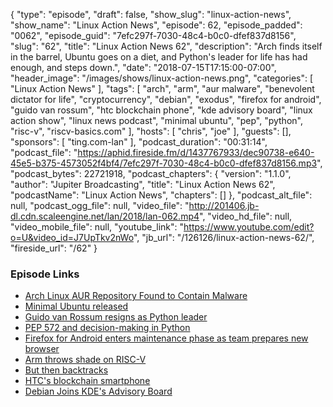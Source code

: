 {
  "type": "episode",
  "draft": false,
  "show_slug": "linux-action-news",
  "show_name": "Linux Action News",
  "episode": 62,
  "episode_padded": "0062",
  "episode_guid": "7efc297f-7030-48c4-b0c0-dfef837d8156",
  "slug": "62",
  "title": "Linux Action News 62",
  "description": "Arch finds itself in the barrel, Ubuntu goes on a diet, and Python's leader for life has had enough, and steps down.",
  "date": "2018-07-15T17:15:00-07:00",
  "header_image": "/images/shows/linux-action-news.png",
  "categories": [
    "Linux Action News"
  ],
  "tags": [
    "arch",
    "arm",
    "aur malware",
    "benevolent dictator for life",
    "cryptocurrency",
    "debian",
    "exodus",
    "firefox for android",
    "guido van rossum",
    "htc blockchain phone",
    "kde advisory board",
    "linux action show",
    "linux news podcast",
    "minimal ubuntu",
    "pep",
    "python",
    "risc-v",
    "riscv-basics.com"
  ],
  "hosts": [
    "chris",
    "joe"
  ],
  "guests": [],
  "sponsors": [
    "ting.com-lan"
  ],
  "podcast_duration": "00:31:14",
  "podcast_file": "https://aphid.fireside.fm/d/1437767933/dec90738-e640-45e5-b375-4573052f4bf4/7efc297f-7030-48c4-b0c0-dfef837d8156.mp3",
  "podcast_bytes": 22721918,
  "podcast_chapters": {
    "version": "1.1.0",
    "author": "Jupiter Broadcasting",
    "title": "Linux Action News 62",
    "podcastName": "Linux Action News",
    "chapters": []
  },
  "podcast_alt_file": null,
  "podcast_ogg_file": null,
  "video_file": "http://201406.jb-dl.cdn.scaleengine.net/lan/2018/lan-062.mp4",
  "video_hd_file": null,
  "video_mobile_file": null,
  "youtube_link": "https://www.youtube.com/edit?o=U&video_id=J7UpTkv2nWo",
  "jb_url": "/126126/linux-action-news-62/",
  "fireside_url": "/62"
}


### Episode Links

  * [Arch Linux AUR Repository Found to Contain Malware](https://sensorstechforum.com/arch-linux-aur-repository-found-contain-malware/ "Arch Linux AUR Repository Found to Contain Malware")
  * [Minimal Ubuntu released](https://blog.ubuntu.com/2018/07/09/minimal-ubuntu-released "Minimal Ubuntu released")
  * [Guido van Rossum resigns as Python leader](https://lwn.net/Articles/759654/ "Guido van Rossum resigns as Python leader")
  * [PEP 572 and decision-making in Python](https://lwn.net/Articles/757713/ "PEP 572 and decision-making in Python")
  * [Firefox for Android enters maintenance phase as team prepares new browser](https://www.xda-developers.com/firefox-android-maintenance-new-browser/ "Firefox for Android enters maintenance phase as team prepares new browser")
  * [Arm throws shade on RISC-V](https://www.phoronix.com/scan.php?page=news_item&px=ARM-RISC-V-Facts "Arm throws shade on RISC-V")
  * [But then backtracks](https://www.theregister.co.uk/2018/07/10/arm_riscv_website/ "But then backtracks")
  * [HTC's blockchain smartphone](https://www.theverge.com/2018/7/10/17548104/htc-exodus-blockchain-powered-smartphone "HTC's blockchain smartphone")
  * [Debian Joins KDE's Advisory Board](https://dot.kde.org/2018/07/12/debian-joins-kdes-advisory-board "Debian Joins KDE's Advisory Board")


